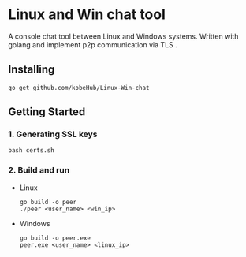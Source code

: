 # Linux and Win chat tool

A console chat tool between Linux and Windows systems. Written with golang and implement p2p communication via TLS .

## Installing

```shell
go get github.com/kobeHub/Linux-Win-chat
```

## Getting Started

### 1. Generating SSL keys

```shell
bash certs.sh
```

### 2. Build and run

+ Linux

  ```shell
  go build -o peer
  ./peer <user_name> <win_ip>
  ```

  

+ Windows

  ```shell
  go build -o peer.exe
  peer.exe <user_name> <linux_ip>
  ```

  



 

 
